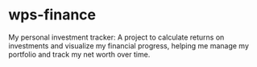 # wps-finance
My personal investment tracker: A project to calculate returns on investments and visualize my financial progress, helping me manage my portfolio and track my net worth over time.
